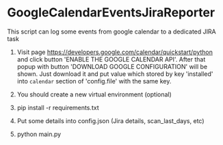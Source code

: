# GoogleCalendarEventsJiraReporter
This script can log some events from google calendar to a dedicated JIRA task

1. Visit page https://developers.google.com/calendar/quickstart/python 
and click button 'ENABLE THE GOOGLE CALENDAR API'.
After that popup with button 'DOWNLOAD GOOGLE CONFIGURATION' will be shown.
Just download it and put value which stored by key 'installed' into `calendar` section of 'config.file' with the same key.

2. You should create a new virtual environment (optional)

3. pip install -r requirements.txt

4. Put some details into config.json (Jira details, scan_last_days, etc)

5. python main.py

